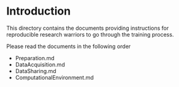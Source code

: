 # Introduction

This directory contains the documents providing instructions for reproducible
research warriors to go through the training process.

Please read the documents in the following order

* Preparation.md
* DataAcquisition.md
* DataSharing.md
* ComputationalEnvironment.md

